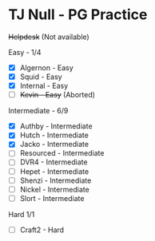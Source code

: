 # TJ Null - PG Practice
~~Helpdesk~~ (Not available)

Easy - 1/4
- [x] Algernon - Easy
- [x] Squid - Easy
- [x] Internal - Easy
- [ ] ~~Kevin - Easy~~ (Aborted)

Intermediate - 6/9
- [x] Authby - Intermediate
- [x] Hutch - Intermediate
- [x] Jacko - Intermediate
- [ ] Resourced - Intermediate
- [ ] DVR4 - Intermediate
- [ ] Hepet - Intermediate
- [ ] Shenzi - Intermediate
- [ ] Nickel - Intermediate
- [ ] Slort - Intermediate

Hard 1/1
- [ ] Craft2 - Hard

